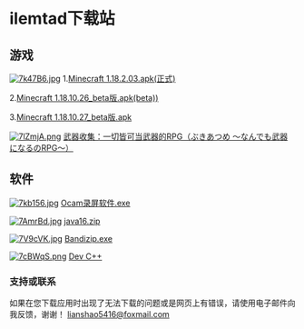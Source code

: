 # ilemtad下载站

## 游戏
[![7k47B6.jpg](https://s4.ax1x.com/2022/01/09/7k47B6.jpg)](https://imgtu.com/i/7k47B6)
1.[Minecraft 1.18.2.03.apk(正式)]( https://www.118pan.com/b1073101)

2.[Minecraft 1.18.10.26_beta版.apk(beta))](https://pan.bilnn.cn/api/v3/file/sourcejump/raPOG9te/UthvywQ7hTP0S79yGkdeakYm2SWNO5e-iveL9yIiMZc*)

3.[Minecraft 1.18.10.27_beta版.apk](https://action.118pan.com/b1076913)

[![7lZmjA.png](https://s4.ax1x.com/2022/01/13/7lZmjA.png)](https://imgtu.com/i/7lZmjA)
[武器收集：一切皆可当武器的RPG（ぶきあつめ ～なんでも武器になるのRPG～）](https://pan.bilnn.cn/api/v3/file/sourcejump/E58Ln5U9/Ln6mb4MQ-S5733pDVSjga1x6VIb5KptnLOCMdoCXrVE*)

## 软件
[![7kb156.jpg](https://s4.ax1x.com/2022/01/09/7kb156.jpg)](https://imgtu.com/i/7kb156)
[Ocam录屏软件.exe]( https://www.118pan.com/b1073105)

[![7AmrBd.jpg](https://s4.ax1x.com/2022/01/10/7AmrBd.jpg)](https://imgtu.com/i/7AmrBd)
[java16.zip](https://www.118pan.com/b1073127)

[![7V9cVK.jpg](https://s4.ax1x.com/2022/01/10/7V9cVK.jpg)](https://imgtu.com/i/7V9cVK)
[Bandizip.exe](https://action.118pan.com/b1073324)

[![7cBWqS.png](https://s4.ax1x.com/2022/01/20/7cBWqS.png)](https://imgtu.com/i/7cBWqS)
[Dev C++](https://pan.bilnn.cn/s/Qla1tx)

### 支持或联系
如果在您下载应用时出现了无法下载的问题或是网页上有错误，请使用电子邮件向我反馈，谢谢！
lianshao5416@foxmail.com
